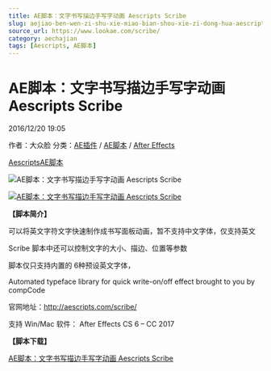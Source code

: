 ```yaml
---
title: AE脚本：文字书写描边手写字动画 Aescripts Scribe
slug: aejiao-ben-wen-zi-shu-xie-miao-bian-shou-xie-zi-dong-hua-aescripts-scribe
source_url: https://www.lookae.com/scribe/
category: aechajian
tags: [Aescripts, AE脚本]
---
```

# AE脚本：文字书写描边手写字动画 Aescripts Scribe

2016/12/20 19:05

作者：大众脸
分类：[AE插件](https://www.lookae.com/after-effects/aechajian/) / [AE脚本](https://www.lookae.com/after-effects/aescripts/) / [After Effects](https://www.lookae.com/after-effects/)

[Aescripts](https://www.lookae.com/tag/aescripts/)[AE脚本](https://www.lookae.com/tag/ae%e8%84%9a%e6%9c%ac/)

![AE脚本：文字书写描边手写字动画 Aescripts Scribe](https://img.alicdn.com/imgextra/i4/705956171/TB2rL7OaM0kpuFjSspdXXX4YXXa_!!705956171.gif "AE脚本：文字书写描边手写字动画 Aescripts Scribe-LookAE.com")

[![AE脚本：文字书写描边手写字动画 Aescripts Scribe](https://www.lookae.com/wp-content/uploads/2016/12/Scribe.jpg "AE脚本：文字书写描边手写字动画 Aescripts Scribe-LookAE.com")](https://www.lookae.com/wp-content/uploads/2016/12/Scribe.jpg)

**【脚本简介】**

可以将英文字符文字快速制作成书写面板动画，暂不支持中文字体，仅支持英文

Scribe 脚本中还可以控制文字的大小、描边、位置等参数

脚本仅只支持内置的 6种预设英文字体，

Automated typeface library for quick write-on/off effect brought to you by compCode

官网地址：http://aescripts.com/scribe/

支持 Win/Mac 软件： After Effects CS 6 – CC 2017

**【脚本下载】**

[AE脚本：文字书写描边手写字动画 Aescripts Scribe](https://lookae.ctfile.com/fs/mhm164292132)
